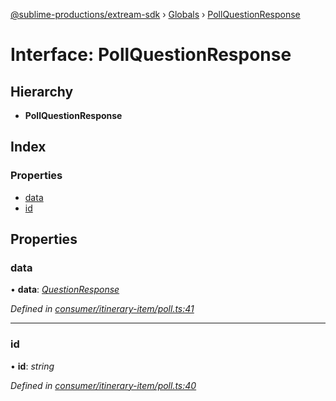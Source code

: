 [@sublime-productions/extream-sdk](../README.md) › [Globals](../globals.md) › [PollQuestionResponse](pollquestionresponse.md)

# Interface: PollQuestionResponse

## Hierarchy

* **PollQuestionResponse**

## Index

### Properties

* [data](pollquestionresponse.md#data)
* [id](pollquestionresponse.md#id)

## Properties

###  data

• **data**: *[QuestionResponse](questionresponse.md)*

*Defined in [consumer/itinerary-item/poll.ts:41](https://github.com/Extream-SaaS/ex-sdk/blob/ed34b16/src/consumer/itinerary-item/poll.ts#L41)*

___

###  id

• **id**: *string*

*Defined in [consumer/itinerary-item/poll.ts:40](https://github.com/Extream-SaaS/ex-sdk/blob/ed34b16/src/consumer/itinerary-item/poll.ts#L40)*
